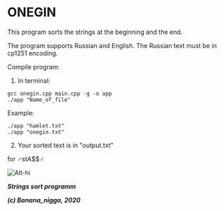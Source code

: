 # ONEGIN


This program sorts the strings at the beginning and the end.

The program supports Russian and English. The Russian text must be in cp1251 encoding.

Compile program:
  1. In terminal:
``` 
gcc onegin.cpp main.cpp -g -o app
./app "Name_of_file"
```

Example:
```
./app "hamlet.txt"
./app "onegin.txt"
```
  2. Your sorted text is in "output.txt"
  
for ♂stA$$♂

![Alt-hi](https://2ch.hk/b/src/226657989/15972278002840.gif)
  
 
                                                                                                                          
***Strings sort programm***

***(c) Banana_nigga, 2020***

